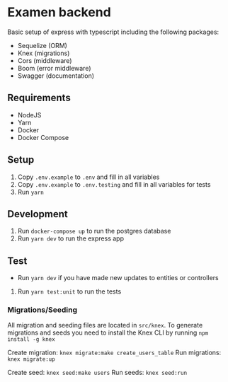 # Examen backend

Basic setup of express with typescript including the following packages:

- Sequelize (ORM)
- Knex (migrations)
- Cors (middleware)
- Boom (error middleware)
- Swagger (documentation)

## Requirements

- NodeJS
- Yarn
- Docker
- Docker Compose

## Setup

1. Copy `.env.example` to `.env` and fill in all variables
2. Copy `.env.example` to `.env.testing` and fill in all variables for tests
3. Run `yarn`

## Development

1. Run `docker-compose up` to run the postgres database
2. Run `yarn dev` to run the express app

## Test

- Run `yarn dev` if you have made new updates to entities or controllers

1. Run `yarn test:unit` to run the tests

### Migrations/Seeding

All migration and seeding files are located in `src/knex`.
To generate migrations and seeds you need to install the Knex CLI by running `npm install -g knex`

Create migration: `knex migrate:make create_users_table`
Run migrations: `knex migrate:up`

Create seed: `knex seed:make users`
Run seeds: `knex seed:run`
